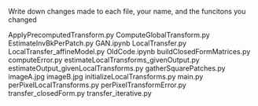 Write down changes made to each file, your name, and the funcitons you changed

ApplyPrecomputedTransform.py
ComputeGlobalTransform.py
EstimateInvBkPerPatch.py
GAN.ipynb
LocalTransfer.py
LocalTransfer_affineModel.py
OldCode.ipynb
buildClosedFormMatrices.py
computeError.py
estimateLocalTransforms_givenOutput.py
estimateOutput_givenLocalTransforms.py
gatherSquarePatches.py
imageA.jpg
imageB.jpg
initializeLocalTransforms.py
main.py
perPixelLocalTransforms.py
perPixelTransformError.py
transfer_closedForm.py
transfer_iterative.py